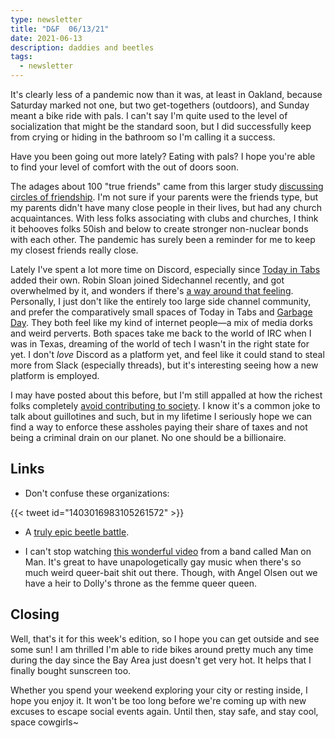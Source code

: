 ```yaml
---
type: newsletter
title: "D&F  06/13/21"
date: 2021-06-13
description: daddies and beetles
tags:
  - newsletter
---
```


It's clearly less of a pandemic now than it was, at least in Oakland, because Saturday marked not one, but two get-togethers (outdoors), and Sunday meant a bike ride with pals. I can't say I'm quite used to the level of socialization that might be the standard soon, but I did successfully keep from crying or hiding in the bathroom so I'm calling it a success. 

Have you been going out more lately? Eating with pals? I hope you're able to find your level of comfort with the out of doors soon.

The adages about 100 "true friends" came from this larger study [discussing circles of friendship](https://kottke.org/21/06/the-circles-of-friendship). I'm not sure if your parents were the friends type, but my parents didn't have many close people in their lives, but had any church acquaintances. With less folks associating with clubs and churches, I think it behooves folks 50ish and below to create stronger non-nuclear bonds with each other. The pandemic has surely been a reminder for me to keep my closest friends really close. 

Lately I've spent a lot more time on Discord, especially since [Today in Tabs](https://www.todayintabs.com) added their own. Robin Sloan joined Sidechannel recently, and got overwhelmed by it, and wonders if there's [a way around that feeling](https://society.robinsloan.com/archive/dreams-of-discord/). Personally, I just don't like the entirely too large side channel community, and prefer the comparatively small spaces of Today in Tabs and [Garbage Day](https://www.garbageday.email). They both feel like my kind of internet people—a mix of media dorks and weird perverts. Both spaces take me back to the world of IRC when I was in Texas, dreaming of the world of tech I wasn't in the right state for yet. I don't _love_ Discord as a platform yet, and feel like it could stand to steal more from Slack (especially threads), but it's interesting seeing how a new platform is employed.

I may have posted about this before, but I'm still appalled at how the richest folks completely [avoid contributing to society](https://www.propublica.org/article/the-secret-irs-files-trove-of-never-before-seen-records-reveal-how-the-wealthiest-avoid-income-tax). I know it's a common joke to talk about guillotines and such, but in my lifetime I seriously hope we can find a way to enforce these assholes paying their share of taxes and not being a criminal drain on our planet. No one should be a billionaire.

## Links

- Don't confuse these organizations:

{{< tweet id="1403016983105261572" >}}

- A [truly epic beetle battle](https://empiricalmediatheory.tumblr.com/post/653357016521342976/smeasel-nerviovago-david-vs-goliath).

- I can't stop watching [this wonderful video](https://vimeo.com/422229670) from a band called Man on Man. It's great to have unapologetically gay music when there's so much weird queer-bait shit out there. Though, with Angel Olsen out we have a heir to Dolly's throne as the femme queer queen.

## Closing

Well, that's it for this week's edition, so I hope you can get outside and see some sun! I am thrilled I'm able to ride bikes around pretty much any time during the day since the Bay Area just doesn't get very hot. It helps that I finally bought sunscreen too. 

Whether you spend your weekend exploring your city or resting inside, I hope you enjoy it. It won't be too long before we're coming up with new excuses to escape social events again. Until then, stay safe, and stay cool, space cowgirls~